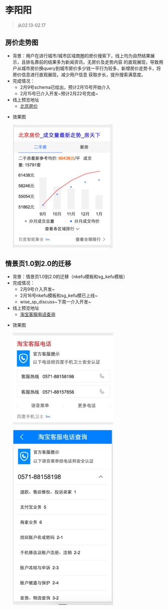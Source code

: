 # 李阳阳

> 从02.13-02.17
    
## 房价走势图
* 背景：用户在进行城市/城市区域商圈的房价搜索下，线上均为自然结果展示，且排名靠前的结果多为新闻资讯，无房价及走势内容
的直观展现，导致用户从城市房价换query到城市房价多少钱一平行为较多，新增房价走势卡，将房价信息进行直观展现，减少用户信息
获取步长，提升搜索满意度。
* 完成情况： 
    * 2月9号schema已给出，预计2月15号开始介入
    * 2月15号已介入开发~预计2月22号完成~
* 线上预览地址
    * [北京房价](http://cp01-ala-fe-6.epc.baidu.com:8003/s?word=%E5%8C%97%E4%BA%AC%E6%88%BF%E4%BB%B7&wiseus=10.103.76.38)
- 效果图
     <p><img src="../2017-02-17/img/v_liyangyang01/1.png" width="320"></p>

## 情景页1.0到2.0的迁移
* 背景：情景页1.0到2.0的迁移（nkefu模板和sg_kefu模板）
* 完成情况： 
    * 2月9号介入开发~
    * 2月16号nkefu模板和sg_kefu模已上线~
    * wise_sp_discuss~下周一介入开发~
* 线上预览地址
    * [淘宝客服电话查询](https://m.baidu.com/s?word=淘宝客服电话查询)
- 效果图
    <p><img src="../2017-02-17/img/v_liyangyang01/2.png" width="320"></p>
    <p><img src="../2017-02-17/img/v_liyangyang01/3.png" width="320"></p>
